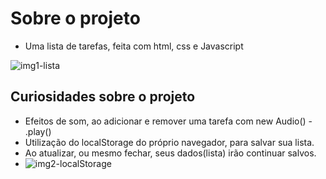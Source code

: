 # Sobre o projeto

* Uma lista de tarefas, feita com html, css e Javascript


![img1-lista](https://user-images.githubusercontent.com/77819811/148654993-fb00b9d5-b3bf-4a13-b1ba-56cb4b93362a.jpg)

## Curiosidades sobre o projeto

* Efeitos de som, ao adicionar e remover uma tarefa com new Audio() - .play()
* Utilização do localStorage do próprio navegador, para salvar sua lista.
* Ao atualizar, ou mesmo fechar, seus dados(lista) irão continuar salvos.
* ![img2-localStorage](https://user-images.githubusercontent.com/77819811/148655124-656b3a0d-0f5c-4991-9b52-571ae5f6d767.jpg)
